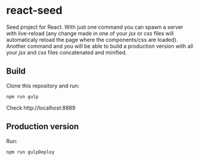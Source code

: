 # react-seed
Seed project for React. With just one command you can spawn a server with live-reload (any change made in one of your *jsx* or *css* files will automaticaly reload the page where the components/css are loaded).  
Another command and you will be able to build a production version with all your *jsx* and *css* files concatenated and minified.

## Build
Clone this repository and run:
    
    npm run gulp

Check http://localhost:8889

## Production version
Run:
    
    npm run gulpDeploy
